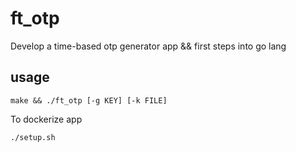 # ft_otp
  
Develop a time-based otp generator app && first steps into go lang

## usage
```
make && ./ft_otp [-g KEY] [-k FILE]
```
To dockerize app
```
./setup.sh
```

